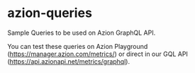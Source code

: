 # azion-queries
Sample Queries to be used on Azion GraphQL API.

You can test these queries on Azion Playground (https://manager.azion.com/metrics/) or direct in our GQL API (https://api.azionapi.net/metrics/graphql).
